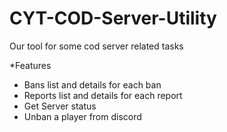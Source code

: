 # CYT-COD-Server-Utility
Our tool for some cod server related tasks

*Features
- Bans list and details for each ban
- Reports list and details for each report
- Get Server status
- Unban a player from discord
